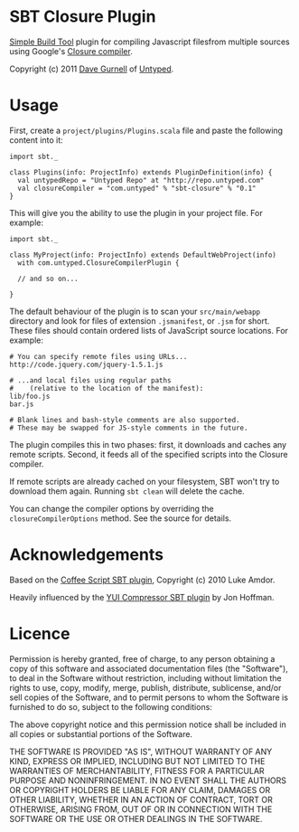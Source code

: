 SBT Closure Plugin
==================

[Simple Build Tool] plugin for compiling Javascript filesfrom multiple sources using Google's [Closure compiler].

Copyright (c) 2011 [Dave Gurnell] of [Untyped].

[Simple Build Tool]: http://simple-build-tool.googlecode.com
[Closure compiler]: http://code.google.com/p/closure-compiler
[Dave Gurnell]: http://boxandarrow.com
[Untyped]: http://untyped.com

Usage
=====

First, create a `project/plugins/Plugins.scala` file and paste the following 
content into it:

    import sbt._

    class Plugins(info: ProjectInfo) extends PluginDefinition(info) {
      val untypedRepo = "Untyped Repo" at "http://repo.untyped.com"
      val closureCompiler = "com.untyped" % "sbt-closure" % "0.1"
    }

This will give you the ability to use the plugin in your project file. For example:

    import sbt._
    
    class MyProject(info: ProjectInfo) extends DefaultWebProject(info)
      with com.untyped.ClosureCompilerPlugin {
    
      // and so on...
    
    }

The default behaviour of the plugin is to scan your `src/main/webapp` directory
and look for files of extension `.jsmanifest`, or `.jsm` for short. These files
should contain ordered lists of JavaScript source locations. For example:

    # You can specify remote files using URLs...
    http://code.jquery.com/jquery-1.5.1.js
    
    # ...and local files using regular paths
    #    (relative to the location of the manifest):
    lib/foo.js
    bar.js
    
    # Blank lines and bash-style comments are also supported.
    # These may be swapped for JS-style comments in the future.

The plugin compiles this in two phases: first, it downloads and caches any
remote scripts. Second, it feeds all of the specified scripts into the Closure
compiler.

If remote scripts are already cached on your filesystem, SBT won't try to
download them again. Running `sbt clean` will delete the cache.

You can change the compiler options by overriding the `closureCompilerOptions`
method. See the source for details.

Acknowledgements
================

Based on the [Coffee Script SBT plugin], Copyright (c) 2010 Luke Amdor.

Heavily influenced by the [YUI Compressor SBT plugin] by Jon Hoffman.

[Coffee Script SBT plugin]: https://github.com/rubbish/coffee-script-sbt-plugin
[YUI Compressor SBT plugin]: https://github.com/hoffrocket/sbt-yui

Licence
=======

Permission is hereby granted, free of charge, to any person obtaining a copy
of this software and associated documentation files (the "Software"), to deal
in the Software without restriction, including without limitation the rights
to use, copy, modify, merge, publish, distribute, sublicense, and/or sell
copies of the Software, and to permit persons to whom the Software is
furnished to do so, subject to the following conditions:

The above copyright notice and this permission notice shall be included in
all copies or substantial portions of the Software.

THE SOFTWARE IS PROVIDED "AS IS", WITHOUT WARRANTY OF ANY KIND, EXPRESS OR
IMPLIED, INCLUDING BUT NOT LIMITED TO THE WARRANTIES OF MERCHANTABILITY,
FITNESS FOR A PARTICULAR PURPOSE AND NONINFRINGEMENT. IN NO EVENT SHALL THE
AUTHORS OR COPYRIGHT HOLDERS BE LIABLE FOR ANY CLAIM, DAMAGES OR OTHER
LIABILITY, WHETHER IN AN ACTION OF CONTRACT, TORT OR OTHERWISE, ARISING FROM,
OUT OF OR IN CONNECTION WITH THE SOFTWARE OR THE USE OR OTHER DEALINGS IN
THE SOFTWARE.

